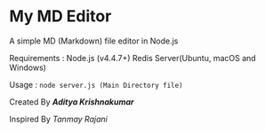 # My MD Editor
A simple MD (Markdown) file editor in Node.js

Requirements : Node.js (v4.4.7+)
               Redis Server(Ubuntu, macOS and Windows)
               
Usage : ```node server.js (Main Directory file)```

Created By _**Aditya Krishnakumar**_

Inspired By _Tanmay Rajani_
